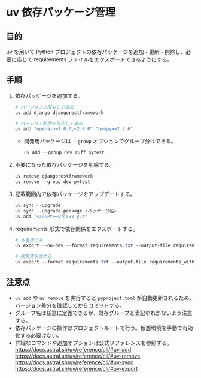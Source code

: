 # uv 依存パッケージ管理

## 目的

uv を用いて Python プロジェクトの依存パッケージを追加・更新・削除し、必要に応じて requirements ファイルをエクスポートできるようにする。

## 手順

1. 依存パッケージを追加する。

   ```powershell
   # バージョン上限なしで追加
   uv add django djangorestframework

   # バージョン範囲を指定して追加
   uv add "openai>=1.0.0,<2.0.0" "numpy==2.2.6"
   ```

   - 開発用パッケージは `--group` オプションでグループ分けできる。
     ```powershell
     uv add --group dev ruff pytest
     ```

2. 不要になった依存パッケージを削除する。
   ```powershell
   uv remove djangorestframework
   uv remove --group dev pytest
   ```
3. 記載範囲内で依存パッケージをアップデートする。
   ```powershell
   uv sync --upgrade
   uv sync --upgrade-package <パッケージ名>
   uv add "<パッケージ名>=x.y.z"
   ```
4. requirements 形式で依存関係をエクスポートする。

   ```powershell
   # 本番用のみ
   uv export --no-dev --format requirements.txt --output-file requirements.txt

   # 開発用を含める
   uv export --format requirements.txt --output-file requirements_with_dev.txt
   ```

## 注意点

- `uv add` や `uv remove` を実行すると `pyproject.toml` が自動更新されるため、バージョン差分を確認してからコミットする。
- グループ名は任意に定義できるが、既存グループと表記ゆれがないよう注意する。
- 依存パッケージの操作はプロジェクトルートで行う。仮想環境を手動で有効化する必要はない。
- 詳細なコマンドや追加オプションは公式リファレンスを参照する。  
  <https://docs.astral.sh/uv/reference/cli/#uv-add>  
  <https://docs.astral.sh/uv/reference/cli/#uv-remove>  
  <https://docs.astral.sh/uv/reference/cli/#uv-sync>  
  <https://docs.astral.sh/uv/reference/cli/#uv-export>
